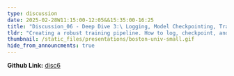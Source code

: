 ```yaml
---
type: discussion
date: 2025-02-28W11:15:00-12:05&&15:35:00-16:25
title: "Discussion_06 - Deep Dive 3:\ Logging, Model Checkpointing, Tracking Experiments, etc. Hyperparameter Tuning/Search (Optuna). Walkthrough of the VizWiz (Midterm Project) codebase."
tldr: "Creating a robust training pipeline. How to log, checkpoint, and track experiments. Hyperparameter Tuning/Search using Optuna. Walkthrough of the VizWiz (Midterm Project) codebase."
thumbnail: /static_files/presentations/boston-univ-small.gif
hide_from_announcments: true
---
```


**Github Link:** [disc6](https://github.com/DL4DS/sp2024_notebooks/tree/main/discussion/disc6)